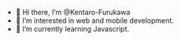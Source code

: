 - 👋 Hi there, I’m @Kentaro-Furukawa
- 👀 I’m interested in web and mobile development.
- 🌱 I’m currently learning Javascript.

